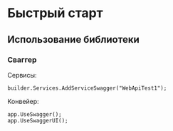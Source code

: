 # Быстрый старт

## Использование библиотеки

### Сваггер

Сервисы:
```sharp
builder.Services.AddServiceSwagger("WebApiTest1");
```
Конвейер:
```sharp
app.UseSwagger();
app.UseSwaggerUI();
```
